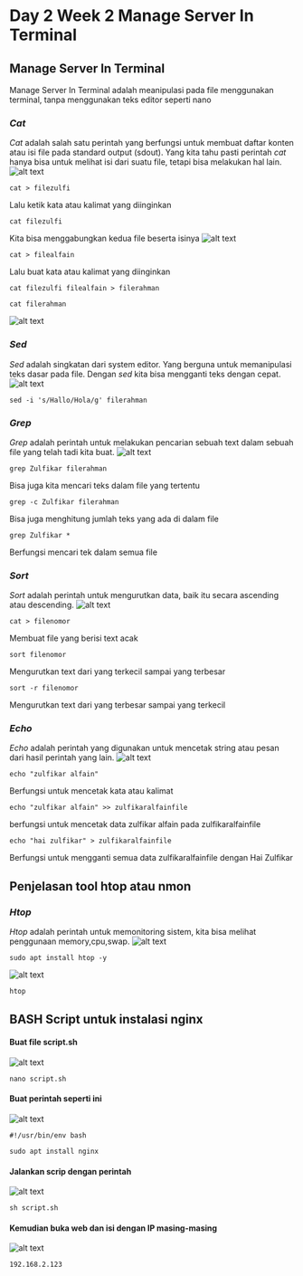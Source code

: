 # Day 2 Week 2 Manage Server In Terminal
## Manage Server In Terminal
Manage Server In Terminal adalah meanipulasi pada file menggunakan terminal, tanpa menggunakan teks editor seperti nano

### *Cat*
*Cat* adalah salah satu perintah yang berfungsi untuk membuat daftar konten atau isi file pada standard output (sdout). Yang kita tahu pasti perintah *cat* hanya bisa untuk melihat isi dari suatu file, tetapi bisa melakukan hal lain.
![alt text](https://github.com/zulfikaralfain/devops18-dumbways-zulfikar/blob/assets/Screenshot%20(145).png?raw=true)
```.
cat > filezulfi
```
Lalu ketik kata atau kalimat yang diinginkan
```
cat filezulfi
```
Kita bisa menggabungkan kedua file beserta isinya
![alt text](https://github.com/zulfikaralfain/devops18-dumbways-zulfikar/blob/assets/Screenshot%20(146).png?raw=true)
```
cat > filealfain
```
Lalu buat kata atau kalimat yang diinginkan
```
cat filezulfi filealfain > filerahman
```
```
cat filerahman
```
![alt text](https://github.com/zulfikaralfain/devops18-dumbways-zulfikar/blob/assets/Screenshot%20(147).png?raw=true)

### *Sed*
*Sed* adalah singkatan dari system editor. Yang berguna untuk memanipulasi teks dasar pada file. Dengan *sed* kita bisa mengganti teks dengan cepat.
![alt text](https://github.com/zulfikaralfain/devops18-dumbways-zulfikar/blob/assets/Screenshot%20(147).png?raw=true)
```
sed -i 's/Hallo/Hola/g' filerahman
```

### *Grep*
*Grep* adalah perintah untuk melakukan pencarian sebuah text dalam sebuah file yang telah tadi kita buat.
![alt text](https://github.com/zulfikaralfain/devops18-dumbways-zulfikar/blob/assets/Screenshot%20(148).png?raw=true)
```
grep Zulfikar filerahman
```
Bisa juga kita mencari teks dalam file yang tertentu
```
grep -c Zulfikar filerahman
```
Bisa juga menghitung jumlah teks yang ada di dalam file
```
grep Zulfikar *
```
Berfungsi mencari tek dalam semua file

### *Sort*
*Sort* adalah perintah untuk mengurutkan data, baik itu secara ascending atau descending.
![alt text](https://github.com/zulfikaralfain/devops18-dumbways-zulfikar/blob/assets/Screenshot%20(149).png?raw=true)
```
cat > filenomor
```
Membuat file yang berisi text acak
```
sort filenomor
```
Mengurutkan text dari yang terkecil sampai yang terbesar
```
sort -r filenomor
```
Mengurutkan text dari yang terbesar sampai yang terkecil

### *Echo*
*Echo* adalah perintah yang digunakan untuk mencetak string atau pesan dari hasil perintah yang lain.
![alt text](https://github.com/zulfikaralfain/devops18-dumbways-zulfikar/blob/assets/Screenshot%20(150).png?raw=true)
```
echo "zulfikar alfain"
```
Berfungsi untuk mencetak kata atau kalimat
```
echo "zulfikar alfain" >> zulfikaralfainfile
```
berfungsi untuk mencetak data zulfikar alfain pada zulfikaralfainfile
```
echo "hai zulfikar" > zulfikaralfainfile
```
Berfungsi untuk mengganti semua data zulfikaralfainfile dengan Hai Zulfikar

## Penjelasan tool htop atau nmon
### *Htop*
*Htop* adalah perintah untuk memonitoring sistem, kita bisa melihat penggunaan memory,cpu,swap.
![alt text](https://github.com/zulfikaralfain/devops18-dumbways-zulfikar/blob/assets/Screenshot%20(151).png?raw=true)
```
sudo apt install htop -y
```
![alt text](https://github.com/zulfikaralfain/devops18-dumbways-zulfikar/blob/assets/Screenshot%20(152).png?raw=true)
```
htop
```

## BASH Script untuk instalasi nginx
####  Buat file script.sh
![alt text](https://github.com/zulfikaralfain/devops18-dumbways-zulfikar/blob/assets/Screenshot%20(153).png?raw=true)
```
nano script.sh
```
#### Buat perintah seperti ini
![alt text](https://github.com/zulfikaralfain/devops18-dumbways-zulfikar/blob/assets/Screenshot%20(154).png?raw=true)
```
#!/usr/bin/env bash

sudo apt install nginx
```
#### Jalankan scrip dengan perintah
![alt text](https://github.com/zulfikaralfain/devops18-dumbways-zulfikar/blob/assets/Screenshot%20(154).png?raw=true)
```
sh script.sh
```
#### Kemudian buka web dan isi dengan IP masing-masing
![alt text](https://github.com/zulfikaralfain/devops18-dumbways-zulfikar/blob/assets/Screenshot%20(155).png?raw=true)
```
192.168.2.123
```
